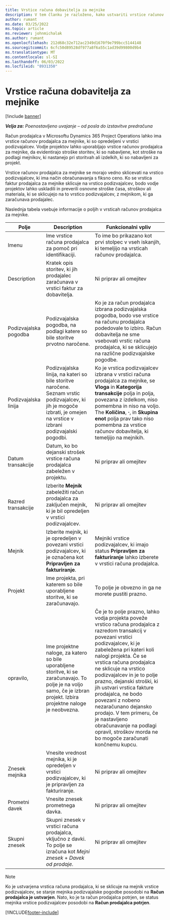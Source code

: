 ```yaml
---
title: Vrstice računa dobavitelja za mejnike
description: V tem članku je razloženo, kako ustvariti vrstice računov dobavitelja za mejnike podizvajalske pogodbe.
author: rumant
ms.date: 03/25/2022
ms.topic: article
ms.reviewer: johnmichalak
ms.author: rumant
ms.openlocfilehash: 212d68c32e712ac2349d1670f9e799bcc5144148
ms.sourcegitcommit: 6cfc50d89528df977a8f6a55c1ad39d99800d9b4
ms.translationtype: MT
ms.contentlocale: sl-SI
ms.lasthandoff: 06/03/2022
ms.locfileid: "8931350"
---
```

# <a name="vendor-invoice-lines-for-milestones"></a>Vrstice računa dobavitelja za mejnike

[!include [banner](../../includes/dataverse-preview.md)]

_**Velja za:** Poenostavljeno uvajanje – od posla do izstavitve predračuna_

Račun prodajalca v Microsoftu Dynamics 365 Project Operations lahko ima vrstice računov prodajalca za mejnike, ki so opredeljeni v vrstici podizvajalcev. Vodje projektov lahko uporabljajo vrstice računov prodajalca za mejnike, da evidentirajo stroške storitev, ki so nabavljene, kot stroške na podlagi mejnikov, ki nastanejo pri storitvah ali izdelkih, ki so nabavljeni za projekt.

Vrstice računov prodajalca za mejnike se morajo vedno sklicevati na vrstico podizvajalcev, ki ima način obračunavanja s fiksno ceno. Ko se vrstica faktur prodajalca za mejnike sklicuje na vrstico podizvajalcev, bodo vodje projektov lahko uskladili in preverili osnovne stroške časa, stroškov ali materiala, ki se sklicujejo na to vrstico podizvajalcev, z mejnikom, ki ga zaračunava prodajalec.

Naslednja tabela vsebuje informacije o poljih v vrsticah računov prodajalca za mejnike.

| Polje | Description | Funkcionalni vpliv |
| --- | --- | --- |
| Imenu | Ime vrstice računa prodajalca za pomoč pri identifikaciji. | To ime bo prikazano kot prvi stolpec v vseh iskanjih, ki temeljijo na vrsticah računov prodajalca. |
| Description | Kratek opis storitev, ki jih prodajalec zaračunava v vrstici faktur za dobavitelja. | Ni priprav ali omejitev |
| Podizvajalska pogodba | Podizvajalska pogodba, na podlagi katere so bile storitve prvotno naročene. | Ko je za račun prodajalca izbrana podizvajalska pogodba, bodo vse vrstice na računu prodajalca podedovale to izbiro. Račun dobavitelja ne sme vsebovati vrstic računa prodajalca, ki se sklicujejo na različne podizvajalske pogodbe. |
| Podizvajalska linija | Podizvajalska linija, na kateri so bile storitve naročene. Seznam vrstic podizvajalcev, ki jih je mogoče izbrati, je omejen na vrstice v izbrani podizvajalski pogodbi. | Ko je vrstica podizvajalcev izbrana v vrstici računa prodajalca za mejnike, se **Vloga** in **Kategorija transakcije** polja in polja, povezana z izdelkom, niso pomembna in niso na voljo. The **Količina**, **·**, in **Skupina enot** polja prav tako niso pomembna za vrstice računov dobavitelja, ki temeljijo na mejnikih. |
| Datum transakcije | Datum, ko bo dejanski strošek vrstice računa prodajalca zabeležen v projektu. | Ni priprav ali omejitev |
| Razred transakcije | Izberite **Mejnik** zabeležiti račun prodajalca za zaključen mejnik, ki je bil opredeljen v vrstici podizvajalcev. | Ni priprav ali omejitev |
| Mejnik | Izberite mejnik, ki je opredeljen v povezani vrstici podizvajalcev, ki je označena kot **Pripravljen za fakturiranje**. | Mejniki vrstice podizvajalcev, ki imajo status **Pripravljen za fakturiranje** lahko izberete v vrstici računa prodajalca. |
| Projekt | Ime projekta, pri katerem so bile uporabljene storitve, ki se zaračunavajo. | To polje je obvezno in ga ne morete pustiti prazno. |
| opravilo, | Ime projektne naloge, za katero so bile uporabljene storitve, ki se zaračunavajo. To polje je na voljo samo, če je izbran projekt. Izbira projektne naloge je neobvezna. | Če je to polje prazno, lahko vodja projekta poveže vrstico računa prodajalca z razredom transakcij v povezani vrstici podizvajalcev, ki je zabeležena pri kateri koli nalogi projekta. Če se vrstica računa prodajalca ne sklicuje na vrstico podizvajalcev in je to polje prazno, dejanski stroški, ki jih ustvari vrstica fakture prodajalca, ne bodo povezani z nobeno nezaračunano dejansko prodajo. V tem primeru, če je nastavljeno obračunavanje na podlagi opravil, stroškov morda ne bo mogoče zaračunati končnemu kupcu. |
| Znesek mejnika | Vnesite vrednost mejnika, ki je opredeljen v vrstici podizvajalcev, ki je pripravljen za fakturiranje. | Ni priprav ali omejitev |
| Prometni davek | Vnesite znesek prometnega davka. | Ni priprav ali omejitev |
| Skupni znesek | Skupni znesek v vrstici računa prodajalca, vključno z davki. To polje se izračuna kot *Mejni znesek* + *Davek od prodaje*. | Ni priprav ali omejitev |

> [!NOTE]
> Ko je ustvarjena vrstica računa prodajalca, ki se sklicuje na mejnik vrstice podizvajalcev, se stanje mejnika podizvajalske pogodbe posodobi na **Račun prodajalca je ustvarjen**. Nato, ko je ta račun prodajalca potrjen, se status mejnika vrstice podizvajalcev posodobi na **Račun prodajalca potrjen**.

[!INCLUDE[footer-include](../../includes/footer-banner.md)]
